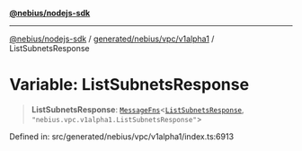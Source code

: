 [**@nebius/nodejs-sdk**](../../../../../README.md)

---

[@nebius/nodejs-sdk](../../../../../README.md) / [generated/nebius/vpc/v1alpha1](../README.md) / ListSubnetsResponse

# Variable: ListSubnetsResponse

> **ListSubnetsResponse**: [`MessageFns`](../../../../../runtime/protos/core/interfaces/MessageFns.md)\<[`ListSubnetsResponse`](../interfaces/ListSubnetsResponse.md), `"nebius.vpc.v1alpha1.ListSubnetsResponse"`\>

Defined in: src/generated/nebius/vpc/v1alpha1/index.ts:6913
